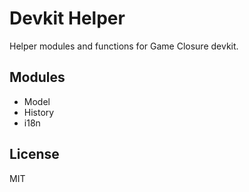 # Devkit Helper

Helper modules and functions for Game Closure devkit.

## Modules
* Model
* History
* i18n

## License
MIT

